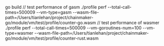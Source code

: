 go build
// test performance of gasm
./profile perf --total-call-times=500009 --vm-type=gasm --wasm-file-path=/Users/tianlehan/project/chainmaker-go/module/vm/test/profile/counter-go.wasm
// test performance of wasmer
./profile perf --total-call-times=500009 --vm-goroutines-num=100 --vm-type=wasmer --wasm-file-path=/Users/tianlehan/project/chainmaker-go/module/vm/test/profile/counter-rust.wasm
